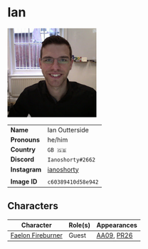 # Ian

<img src="https://raw.githubusercontent.com/jesskelsall/astarus-images/main/players/c60389410d58e942.png" height="200" />

|||
| --- | --- |
| **Name** | Ian Outterside | player.3
| **Pronouns** | he/him |
| **Country** | `GB 🇬🇧` |
| **Discord** | `Ianoshorty#2662` |
| **Instagram** | [ianoshorty](https://www.instagram.com/ianoshorty/) |
||
| **Image ID** | `c60389410d58e942` |

## Characters

| Character | Role(s) | Appearances |
| --- | --- | --- |
| [Faelon Fireburner](../characters/faelon-fireburner.md) | Guest | [AA09](../sessions/AA09.md), [PR26](../sessions/PR26.md) |
